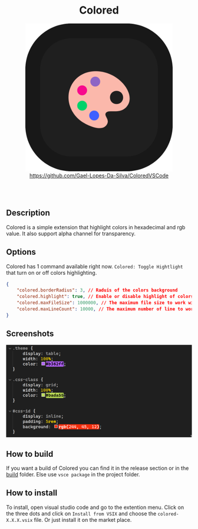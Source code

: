 <div align="center">
	<h1>Colored</h1>
</div>

<div align="center">
	<img width="400px" src="./resources/logo.png" alt="">
</div>

<div align="center">
    <a href="https://github.com/Gael-Lopes-Da-Silva/ColoredVSCode">https://github.com/Gael-Lopes-Da-Silva/ColoredVSCode</a>
</div>

<br>

<div align="center">
	<img src="https://img.shields.io/visual-studio-marketplace/r/gael-lopes-da-silva.colored?style=for-the-badge&labelColor=000000" alt="">
	<img src="https://img.shields.io/visual-studio-marketplace/i/gael-lopes-da-silva.colored?style=for-the-badge&labelColor=000000" alt="">
	<img src="https://img.shields.io/visual-studio-marketplace/d/gael-lopes-da-silva.colored?style=for-the-badge&labelColor=000000" alt="">
</div>

<div align="center">
	<a href="./LICENSE.md">
		<img src="https://img.shields.io/badge/license-BSD%203--Clause-blue?style=for-the-badge&labelColor=000000" alt="">
	</a>
</div>


Description
------------------------------------------------------------------

Colored is a simple extension that highlight colors in hexadecimal and rgb value. It also support alpha channel for transparency.


Options
------------------------------------------------------------------

Colored has 1 command available right now. `Colored: Toggle Hightlight` that turn on or off colors highlighting.

~~~json
{
	"colored.borderRadius": 3, // Raduis of the colors background
	"colored.highlight": true, // Enable or disable highlight of colors
    "colored.maxFileSize": 1000000, // The maximum file size to work with
    "colored.maxLineCount": 10000, // The maximum number of line to work with
}
~~~


Screenshots
------------------------------------------------------------------

![](./screenshots/colored_1.png)


How to build
------------------------------------------------------------------

If you want a build of Colored you can find it in the release section or in the [build](./build/) folder. Else use `vsce package` in the project folder.


How to install
------------------------------------------------------------------

To install, open visual studio code and go to the extention menu. Click on the three dots and click on `Install from VSIX` and choose the `colored-X.X.X.vsix` file. Or just install it on the market place.